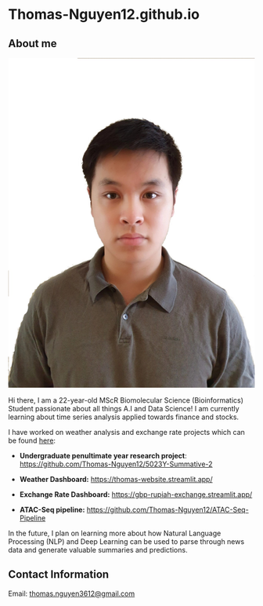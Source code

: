 # Thomas-Nguyen12.github.io


## About me 

![alt text](https://github.com/Thomas-Nguyen12/Thomas-Nguyen12.github.io/blob/main/images/linkedin_picture.JPG?raw=true)



Hi there, I am a 22-year-old MScR Biomolecular Science (Bioinformatics) Student passionate about all things A.I and Data Science! I am currently learning about time series analysis applied towards finance and stocks. 

I have worked on weather analysis and exchange rate projects which can be found <u>here</u>: 

- <b>Undergraduate penultimate year research project</b>: https://github.com/Thomas-Nguyen12/5023Y-Summative-2

- <b>Weather Dashboard:</b> https://thomas-website.streamlit.app/

- <b>Exchange Rate Dashboard:</b> https://gbp-rupiah-exchange.streamlit.app/

- <b>ATAC-Seq pipeline:</b> https://github.com/Thomas-Nguyen12/ATAC-Seq-Pipeline

In the future, I plan on learning more about how Natural Language Processing (NLP) and Deep Learning can be used to parse through news data and generate valuable summaries and predictions.

## Contact Information
Email: thomas.nguyen3612@gmail.com

